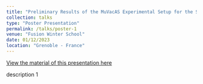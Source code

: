 ```yaml
---
title: "Preliminary Results of the MuVacAS Experimental Setup for the Study of Vacuum Loss Accidents at the IFMIF-DONES Facility"
collection: talks
type: "Poster Presentation"
permalink: /talks/poster-1
venue: "Fusion Winter School"
date: 01/12/2023
location: "Grenoble - France"
---
```


[View the material of this presentation here](http://andimec.github.io/files/talks/poster-1)

description 1
